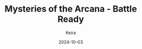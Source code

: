 ---
title: 'Mysteries of the Arcana - Battle Ready'
alt: 'Mysteries of the Arcana'
date: '2024-10-03'
author: 'Keira'
artist: 'Keira'
---